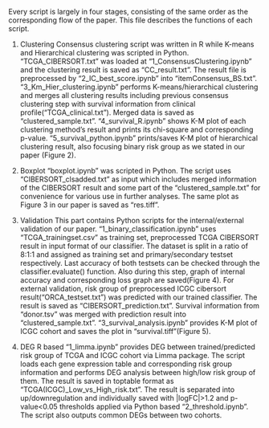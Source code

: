 Every script is largely in four stages, consisting of the same order as the corresponding flow of the paper. This file describes the functions of each script.

1.	Clustering
Consensus clustering script was written in R while K-means and Hierarchical clustering was scripted in Python. “TCGA_CIBERSORT.txt” was loaded at “1_ConsensusClustering.ipynb” and the clustering result is saved as “CC_result.txt”. The result file is preprocessed by “2_IC_best_score.ipynb” into “itemConsensus_BS.txt”. “3_Km_Hier_clustering.ipynb” performs K-means/hierarchical clustering and merges all clustering results including previous consensus clustering step with survival information from clinical profile(“TCGA_clinical.txt”). Merged data is saved as “clustered_sample.txt”. “4_survival_R.ipynb” shows K-M plot of each clustering method’s result and prints its chi-square and corresponding p-value. “5_survival_python.ipynb” prints/saves K-M plot of hierarchical clustering result, also focusing binary risk group as we stated in our paper (Figure 2).

2.	Boxplot
“boxplot.ipynb” was scripted in Python. The script uses “CIBERSORT_clsadded.txt” as input which includes merged information of the CIBERSORT result and some part of the “clustered_sample.txt” for convenience for various use in further analyses. The same plot as Figure 3 in our paper is saved as “res.tiff”.

3.	Validation
This part contains Python scripts for the internal/external validation of our paper. “1_binary_classification.ipynb” uses “TCGA_trainingset.csv” as training set, preprocessed TCGA CIBERSORT result in input format of our classifier. The dataset is split in a ratio of 8:1:1 and assigned as training set and primary/secondary testset respectively. Last accuracy of both testsets can be checked through the classifier.evaluate() function. Also during this step, graph of internal accuracy and corresponding loss graph are saved(Figure 4). For external validation, risk group of preprocessed ICGC cibersort result(“ORCA_testset.txt”) was predicted with our trained classifier. The result is saved as “CIBERSORT_prediction.txt”. Survival information from “donor.tsv” was merged with prediction result into “clustered_sample.txt”. “3_survival_analysis.ipynb” provides K-M plot of ICGC cohort and saves the plot in “survival.tiff”(Figure 5).

4.	DEG
R based “1_limma.ipynb” provides DEG between trained/predicted risk group of TCGA and ICGC cohort via Limma package. The script loads each gene expression table and corresponding risk group information and performs DEG analysis between high/low risk group of them. The result is saved in toptable format as “TCGA(ICGC)_Low_vs_High_risk.txt”. The result is separated into up/downregulation and individually saved with |logFC|>1.2 and p-value<0.05 thresholds applied via Python based “2_threshold.ipynb”. The script also outputs common DEGs between two cohorts.
